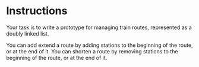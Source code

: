 # Instructions

Your task is to write a prototype for managing train routes, represented as a doubly linked list.

You can add extend a route by adding stations to the beginning of the route, or at the end of it.
You can shorten a route by removing stations to the beginning of the route, or at the end of it.
